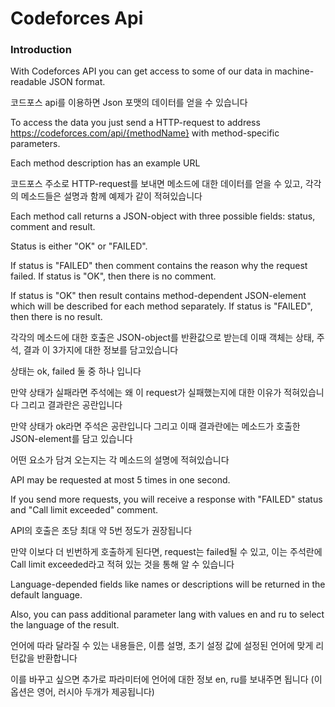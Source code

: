 # Codeforces Api

### Introduction

With Codeforces API you can get access to some of our data in machine-readable JSON format.

코드포스 api를 이용하면 Json 포맷의 데이터를 얻을 수 있습니다

To access the data you just send a HTTP-request to address https://codeforces.com/api/{methodName} with method-specific parameters.

Each method description has an example URL

코드포스 주소로 HTTP-request를 보내면 메소드에 대한 데이터를 얻을 수 있고, 각각의 메소드들은 설명과 함께 예제가 같이 적혀있습니다

Each method call returns a JSON-object with three possible fields: status, comment and result.

Status is either "OK" or "FAILED".

If status is "FAILED" then comment contains the reason why the request failed. If status is "OK", then there is no comment.

If status is "OK" then result contains method-dependent JSON-element which will be described for each method separately. If status is "FAILED", then there is no result.

각각의 메소드에 대한 호출은 JSON-object를 반환값으로 받는데 이때 객체는 상태, 주석, 결과 이 3가지에 대한 정보를 담고있습니다

상태는 ok, failed 둘 중 하나 입니다

만약 상태가 실패라면 주석에는 왜 이 request가 실패했는지에 대한 이유가 적혀있습니다 그리고 결과란은 공란입니다

만약 상태가 ok라면 주석은 공란입니다 그리고 이때 결과란에는 메소드가 호출한 JSON-element를 담고 있습니다

어떤 요소가 담겨 오는지는 각 메소드의 설명에 적혀있습니다

API may be requested at most 5 times in one second. 

If you send more requests, you will receive a response with "FAILED" status and "Call limit exceeded" comment.

API의 호출은 초당 최대 약 5번 정도가 권장됩니다

만약 이보다 더 빈번하게 호출하게 된다면, request는 failed될 수 있고, 이는 주석란에 Call limit exceeded라고 적혀 있는 것을 통해 알 수 있습니다

Language-depended fields like names or descriptions will be returned in the default language.

Also, you can pass additional parameter lang with values en and ru to select the language of the result.

언어에 따라 달라질 수 있는 내용들은, 이름 설명, 초기 설정 값에 설정된 언어에 맞게 리턴값을 반환합니다

이를 바꾸고 싶으면 추가로 파라미터에 언어에 대한 정보 en, ru를 보내주면 됩니다 (이 옵션은 영어, 러시아 두개가 제공됩니다)

